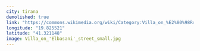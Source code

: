 ```yaml
---
city: tirana
demolished: true
link: "https://commons.wikimedia.org/wiki/Category:Villa_on_%E2%80%98Rruga_Elbasanit%E2%80%99"
longitude: "19.825521"
latitude: "41.321148"
image: Villa_on_'Elbasani'_street_small.jpg
---
```

